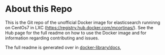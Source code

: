 # About this Repo

This is the Git repo of the unofficial Docker image for elasticsearch runninng on CentOs7 in LXC (https://registry.hub.docker.com/mcortinas/). See the Hub page for the full readme on how to use the Docker image and for information regarding contributing and issues.

The full readme is generated over in [docker-library/docs](https://github.com/docker-library/docs),
